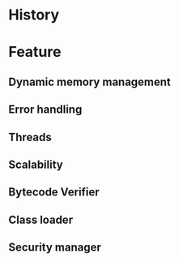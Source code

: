 # History
# Feature
## Dynamic memory management
## Error handling
## Threads
## Scalability
## Bytecode Verifier
## Class loader
## Security manager
